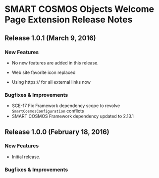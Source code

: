 # SMART COSMOS Objects Welcome Page Extension Release Notes

## Release 1.0.1 (March 9, 2016)

### New Features

* No new features are added in this release.

* Web site favorite icon replaced
* Using https:// for all external links now

### Bugfixes & Improvements

* SCE-17 Fix Framework dependency scope to revolve `SmartCosmosConfiguration` conflicts
* SMART COSMOS Framework dependency updated to 2.13.1

## Release 1.0.0 (February 18, 2016)

### New Features

* Initial release.

### Bugfixes & Improvements
